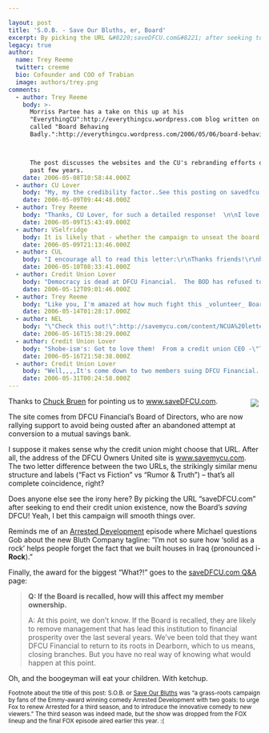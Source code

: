 ```yaml
---

layout: post
title: 'S.O.B. - Save Our Bluths, er, Board'
excerpt: By picking the URL &#8220;saveDFCU.com&#8221; after seeking to end their credit union existence, now the Board&#8217;s <em>saving</em> DFCU! Yeah, I bet this campaign will smooth things over.
legacy: true
author:
  name: Trey Reeme
  twitter: creeme
  bio: Cofounder and COO of Trabian
  image: authors/trey.png
comments:
  - author: Trey Reeme
    body: >-
      Morriss Partee has a take on this up at his
      "EverythingCU":http://everythingcu.wordpress.com blog written on May 6th
      called "Board Behaving
      Badly.":http://everythingcu.wordpress.com/2006/05/06/board-behaving-badly/



      The post discusses the websites and the CU's rebranding efforts over the
      past few years.
    date: 2006-05-08T10:58:44.000Z
  - author: CU Lover
    body: "My, my the credibility factor..See this posting on savedfcu.com and my response.\n\r\nCUL (Credit Union Lover)\n\r\nWHY DID THE BOARD RECOMMEND A CHARTER CHANGE? The charter change proposal was NOT to become a \"bank\" in the sense that many of us think about (e.g., Comerica), rather it was to become a different kind of member-owned financial institution. The proposed mutual savings bank would have still been controlled by the depositors (the members) by virtue of controlling more than 50% of the available stock, which was NOT going to be sold. The proposal was made based on thinking about likely future concerns and events (as all Boards should do), not simply looking at the present. There was NO PLAN to change the member-oriented culture of the organization (which is our strength), and there was NO PLAN to change how fees and rates would be established (the federal tax burden would have been offset by the growth that would have occurred under the differen t charter). \r\n\r\nYet what about the misguidance and misinformation on the service center issue?  \r\n\r\nFinally, I would like to make clear that the prospect for so-called \"insider enrichment\" had NOTHING to do with my vote on the charter change proposal – and I'm confident that it had nothing to do with the votes of the other Board members either. If you doubt this for any reason, the only objective evidence that I can offer is for you to talk to people who know us personally. At this point, I would like to clearly indicate that I find the actions of the so-called \"DFCU Owners United\" group to be particularly disturbing in this regard. Members of this group have taken great offense to any sta tement that has been made which reflects on the record of DFCU under their p rior leadership (to quote their website, DFCU Owners United members are \"stunned by the credit union's attempt to discredit its own members\"). Yet this same group has shown no restraint in making undocumented and willfully malicious statements with the express intent of personally discrediting me and the other Board members (who also happen to be DFCU members) – by insinuating on their website that I supported the conversion in order to benefit myself and other \"insiders\" who would be able to get wealthy.\r\n\r\nTrack records of successful conversions of this type show insider enrichment.  \r\n\r\nWHY WAS THE COMMUNICATION OF THE CHARTER CHANGE PROPOSAL SO CONFUSING? Could the communication of the charter change proposal have been more effective? Yes! What or who is to \"blame\"? Too many to list, but the Board must bear some of this responsibility. Firstly, there are a number of legal requirements and practical restrictions that limit what can be said. Further, it's important to understand that the issue of credit union charter conversions is \"caught up\" in a larger political battle that has been going on around the country for a couple of years now. In DFCU’s case, it was clear that the N ational Credit Union Administration (NCUA) would be looking for any possible statement or action b y DFCU that they could use to invalidate the results of the charter change vote. As a point of reference, in the last credit union conversion that occurred (in 2005), the NCUA tried to invalidate a successful membership conversion vote by claiming a piece of paper in the ballot material was folded incorrectly (in the end, the NCUA objection was overruled in court). Unfortunately, given the number of \"players\" involved: regulators, bankers, lawyers, lobbyists, and other opponents of credit union conversion – the ability to provide straight, clear and unambiguous communications to the DFCU membership was going to be a challenge. As a Board, our strategy for communicating to members was to: (1) ensure equal access to information by all members and (2) be very careful about making public statements regarding the future, particularly financial pro jections/comments. Once we saw the actual results play out – particularly after the resulting int erference, miscommunication, and innuendo from groups who opposed the conversion, we withdrew the charter change proposal. \r\n\r\nAgain, what of the Service Center misinformation?\r\n\r\nFinally, I would like to comment on the criticism that the Board should have communicated earlier with DFCU membership regarding the potential for a charter change. If we had publicly discussed any thought or intention early on (i.e., ahead of a final proposal for a full membership vote) regarding a charter change, it would have been a public signal to others around the country to make token deposits into DFCU for the sole purpose of \"getting in\" early enough to qualify as a member of the credit union and be eligible to purchase a portion of the \"minority stock offering\". In my mind, had we allowed this to happen, we would have truly been guilty of \"selling out\" to outsiders.\r\n\r\nSo you tried to “sell out” the membership instead?\r\n\r\nSO WHY DID THE BOARD WITHDRAW THE CHARTER CHANGE PROPOSAL? As referenced above, the flaws in the communication process ended up creating too much divisiveness, chaos, and confusion across the membership. Once the Board saw this, coupled with the basically unrestricted (and misleading) statements by various conversion \"opponents\", we quickly concluded that it would be impossible to ensure members fully understood what they were being asked to vote on. To avoid further undue concern and confusion, we decided to withdraw the charter change proposal.\r\n\r\nSo you can unequivocally say that it had absolutely, positively nothing to do with vote tabulations that the board or management of the credit union had received from it’s auditor of the vote tabulation for the conversion?  Can you also unequivocally say, that once the naïve membership is enlightened and smart enough to understand this process that no such attempt will ever be made. Can you put that in your by-laws? Not just an “I promise ” letter? Are you saying there are not two sides to every story in a democratically controlled, member-owned institution?\r\n\r\nWHAT IS THE BASIS FOR THE RECOMMENDATION TO \"RECALL\" THE BOARD? As you probably know, what appears to be a relatively small group of \"dissidents\" (\"DFCU Owners United\") has submitted a petition to remove AL L NINE of the current members of the DFCU Board of Directors. As you think about how you will vote on this important decision, I would ask that you consider three key points: (1) A recall would remove a Board of Directors that has a demonstrated high record of achievement in all aspects of running the credit union. Prior to recent events, in the five years that I have been involved with the Board, there has been NO communication or action by members/leaders of \"DFCU Owners United\" to suggest any concerns or problems they might have had with the credit union or to challenge the way that DFCU has been run. My logical conclusion is that they have been satisfied with how the current Board \"ran\" the credit union.\r\n\r\nHad I known you were investigating attempts at a bank conversion, you certainly would have heard from me.  But it seems no input was solicited, no focus groups, no member surveys, no secret shoppers, on how member felt about this very devicise issue.\r\n\r\n(2) The basis for collecting signatures on the recall petition was focused on opposition to the charter change proposal. However, they decided to proceed with the recall petition AFTER the charter change proposal had already been withdrawn – so it seems reasonable to conclude that this group has other motives as well (despite their protests to the contrary).\r\n\r\nWhat would those be, because I am unaware of ulterior motives.  If I want communication from my credit union, I am guilty of having ulterior motives! \r\n\r\n(3) Recalling the entire Board of Directors is a reckless course of action and will likely de-stabilize the credit union.\r\n\r\nDefine destabilize please?\r\n\r\nAs far as I know, a recall of ALL of the board members, for reasons OTHER THAN for fraud and/or malfeasance, appears to be without precedent in credit union history. Based on statements made by members (and leaders) of \"DFCU Owners United\", it is very likely that successfully unseating the Board will be followed by dismissal of DFCU executives as well. Do you really want your credit union to have an all-new board in combination with a new management team? It does not seem likely that this is in the best interest of the credit union or the majority of its membership.\r\n\r\nIf you call the Special Meeting, the members will decide that.\r\n\r\nFinally, please note that well-respected former DFCU executives and Board members have indicated that while they were not necessarily convinced of the need for a charter change, they DO NOT support the proposal/vote to recall the Board of Directors. \r\n\r\nSOME FINAL THOUGHTS REGARDING THE SO-CALLED \"DFCU OWNERS UNITED\" GROUP. First, I will state here for the record that I fully support the right of any group of credit union members to form and act in a manner that they honestly believe is in the best interest of the organization. However, I do not support some of the behaviors of the \"DFCU Owners Uni ted\" group – who have orchestrated a campaign of distortion, intentional ly misleading statements, and thinly-veiled scare tactics that are not supported by facts. While this group purports to represent all of the members of DFCU Financial Federal Credit Union, the only objective evidence of their support is the approximately 1,700 signatures that they were able to gather as part of their recall campaign – representing about 1% of the total credit union membership. \r\n\r\nWho, what, where why when and how did DFCU Owners United do any of the above?  Please advise.  I am certain, had we not stopped collecting signatures we have more than 1%.  In fact we are still recieving petitions.\r\n\r\nIn their most recent claims, the \"DFCU Owners United\" group is now questioning expenditures being made by the credit union in support of efforts to retain the Board. The DFCU Board does NOT have a source of funds from outside special-interest groups in order to make our case (nor do we believe this would be appropriate). Our respo nsibility as Board members is to determine what we believe is best for the safety and security of the DFCU Financial Federal Cre dit Union and its members. In this case, we believe that retention of the Board of Directors is the best course of action to achieve these goals. As a result, some expenditure of credit union funds will be necessary to achieve this outcome. If \"DFCU Owners United\" would like to blame someone for having to incur these expenses, I would suggest that they look at themselves for pursuing a reckless course of action even after their stated goal (preventing the vote for charter change) was achieved. \r\n\r\nThese are volunteer positions.  I would suggest each board member pound the pavement and speak with members at branches. Why should our money, yes, it is our money all 160,000 plu of us, pay for your activities not to be unseated?  If someone else wants to be on the BOD, would you do the same for them?\r\n\r\nFinally, I would like to note that the \"DFCU Owners United\" campaign of errors, distortions, and misstatements also extends to their website. If you have any concerns about any of the comments made at their website, I encourage you to send a question to www.savedfcu.com so that we may respond to your question and post a response for all DFCU members to see.\r\n\r\nAgain, where, what, when, why, and how has anything been mis-represented?"
    date: 2006-05-09T09:44:48.000Z
  - author: Trey Reeme
    body: "Thanks, CU Lover, for such a detailed response!  \n\nI love that you end your comment by mentioning the plea: \"I encourage you to send a question to www.savedfcu.com so that we may respond to your question and post a response for all DFCU members to see.\"  \n\nRead this with sarcasm: It's apparent that the Board is posting *all* comments and questions they've been receiving \"for all DFCU members to see.\"  Yeah, right.\n\n"
    date: 2006-05-09T15:43:49.000Z
  - author: VSelfridge
    body: It is likely that - whether the campaign to unseat the board is successful or not - more interested parties will come forward to serve on the BOD in the next election... For better or worse.
    date: 2006-05-09T21:13:46.000Z
  - author: CUL
    body: "I encourage all to read this letter:\r\nThanks friends!\r\nhttp://www.savemycu.com/126.php"
    date: 2006-05-10T08:33:41.000Z
  - author: Credit Union Lover
    body: "Democracy is dead at DFCU Financial.  The BOD has refused to call a Special Meeting (see http://www.savedfcu.com/)\r\nGolly, what are their intentions?  Why try holding on for dear life of a volunteer position, spending members money on a campaign to keep them in, having employees wear \"Vote No-No Change, No Recall\" buttons at the branches?  \r\nHmmmm?  That does not raise any skepticism (sarcastically said).  \r\n3 times they have said we will remain a credit union.  Reminds of the old saying \"read my lips...\". This is truly unfortunate and sad.\r\nLooks like the boogey man ate democracy, instead of children!!"
    date: 2006-05-12T09:01:46.000Z
  - author: Trey Reeme
    body: "Like you, I'm amazed at how much fight this _volunteer_ Board is putting into keeping their positions.  If Owners United was as fringe/small a group as the Board implies, shouldn't there be nothing for the Board to worry about in a democratic vote of the membership?\r\n\r\nIn the Board's words, \"As previously reported to you, your Board of Directors has committed to remain a credit union. Since that is behind us we do not know why anyone would continue to disrupt and drain attention and resources from DFCU that are better spent elsewhere. If they do, we will have to let you know. It would return us to diverting more time, money and attention away from providing the value you have come to expect.\"\r\n\r\n\"We do not know why\"?! - Oh, I think they know why.  From what I've read, DFCU Owners United has done a stellar job articulating their position and intention.\r\n\r\nDFCU Owners United has played an important role in both halting the conversion process and putting this issue into the national spotlight - even in a House Financial Services Committee hearing this week."
    date: 2006-05-14T01:28:17.000Z
  - author: NEL
    body: "\"Check this out!\":http://savemycu.com/content/NCUA%20letter%20to%20DFCU%20re%20SSC.pdf The NCUA is not very happy with the way DFCU is behaving.\r\n\r\n"
    date: 2006-05-16T15:38:29.000Z
  - author: Credit Union Lover
    body: "Shobe-ism's: Got to love them!  From a credit union CEO -\"This will be the first time that any members have had the opportunity to have financial ownership in the company.\"\r\nFirst time-WOW, I thought this was a credit union democratically controlled by its member owners!!  Guess I was wrong.\r\n\"The Company\"- Another WOW! Not \"cooperative\" not \"credit union\", but the Company!  DIdn't some call the CIA \r\n\"the company\"?\r\nAnother favorite of mine \"You can get 500 signatures for just about anything.\"  According the DFCU bylaws, that aren't followed anyway!\r\nHooray for mis-information! \r\nCredit Union Lover shakes head...."
    date: 2006-05-16T21:58:38.000Z
  - author: Credit Union Lover
    body: "Well,,,,It's come down to two members suing DFCU Financial...Suing for democracy?  WOW!  Check out my friends at www.savemycu.com for the legal complaint.\r\nAs Leonard Cohen said, the would be \"dissidents' are \"as stubborn as those garbage bags which time will not decay.\"\r\nKudos to Ray and Dick, such a shame it has to happen!"
    date: 2006-05-31T00:24:58.000Z
---
```


<p><a href="http://en.wikipedia.org/wiki/Arrested_Development"><img src="/images/legacy/finalcountdown.jpg" style="float:right; margin: 4px;"></a>Thanks to <a href="http://cbruen.com/blog/">Chuck Bruen</a> for pointing us to <a href="http://www.savedfcu.com">www.saveDFCU.com</a>.</p>
<p>The site comes from <span class="caps">DFCU</span> Financial&#8217;s Board of Directors, who are now rallying support to avoid being ousted after an abandoned attempt at conversion to a mutual savings bank.</p>
<p>I suppose it makes sense why the credit union might choose that <span class="caps">URL</span>.  After all, the address of the <span class="caps">DFCU</span> Owners United site is <a href="http://www.savemycu.com">www.savemycu.com</a>.  The two letter difference between the two URLs, the strikingly similar menu structure and labels (&#8220;Fact vs Fiction&#8221; vs &#8220;Rumor &#38; Truth&#8221;) &#8211; that&#8217;s all complete coincidence, right?</p>
<p>Does anyone else see the irony here?  By picking the <span class="caps">URL</span> &#8220;saveDFCU.com&#8221; after seeking to end their credit union existence, now the Board&#8217;s <em>saving</em> DFCU! Yeah, I bet this campaign will smooth things over.</p>
<p>Reminds me of an <a href="http://en.wikipedia.org/wiki/Arrested_Development">Arrested Development</a> episode where Michael questions Gob about the new Bluth Company tagline: &#8220;I&#8217;m not so sure how &#8216;solid as a rock&#8217; helps people forget the fact that we built houses in Iraq (pronounced i-<strong>Rock</strong>).&#8221;</p>
<p>Finally, the award for the biggest &#8220;What?!&#8221; goes to the <a href="http://www.savedfcu.com/QandA.html">saveDFCU.com Q&#38;A</a> page:</p>
<blockquote><p><strong>Q: If the Board is recalled, how will this affect my member ownership.</strong></p><p>A: At this point, we don’t know. If the Board is recalled, they are likely to remove management that has lead this institution to financial prosperity over the last several years. We’ve been told that they want <span class="caps">DFCU</span> Financial to return to its roots in Dearborn, which to us means, closing branches. But you have no real way of knowing what would happen at this point.</p></blockquote>
<p>Oh, and the boogeyman will eat your children.  With ketchup.</p>
<p><sup>Footnote about the title of this post: S.O.B. or <a href="http://the-op.com/saveourbluths/">Save Our Bluths</a> was &#8220;a grass-roots campaign by fans of the Emmy-award winning comedy Arrested Development with two goals: to urge Fox to renew Arrested for a third season, and to introduce the innovative comedy to new viewers.&#8221;  The third season was indeed made, but the show was dropped from the <span class="caps">FOX</span> lineup and the final <span class="caps">FOX</span> episode aired earlier this year. :(</sup></p>
